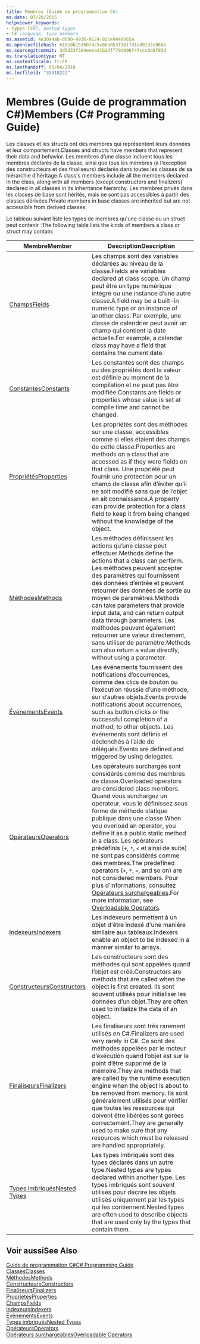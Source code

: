 ```yaml
---
title: Membres (Guide de programmation C#)
ms.date: 07/20/2015
helpviewer_keywords:
- types [C#], nested types
- C# language, type members
ms.assetid: 4a30a4ab-d690-4936-9124-92ce9448665a
ms.openlocfilehash: 61818b153bb74c5c0da053f381fd1ed9132c066b
ms.sourcegitcommit: 3d5d33f384eeba41b2dff79d096f47ccc8d8f03d
ms.translationtype: HT
ms.contentlocale: fr-FR
ms.lasthandoff: 05/04/2018
ms.locfileid: "33318222"
---
```

# <a name="members-c-programming-guide"></a><span data-ttu-id="f6015-102">Membres (Guide de programmation C#)</span><span class="sxs-lookup"><span data-stu-id="f6015-102">Members (C# Programming Guide)</span></span>
<span data-ttu-id="f6015-103">Les classes et les structs ont des membres qui représentent leurs données et leur comportement.</span><span class="sxs-lookup"><span data-stu-id="f6015-103">Classes and structs have members that represent their data and behavior.</span></span> <span data-ttu-id="f6015-104">Les membres d’une classe incluent tous les membres déclarés de la classe, ainsi que tous les membres (à l’exception des constructeurs et des finaliseurs) déclarés dans toutes les classes de sa hiérarchie d’héritage.</span><span class="sxs-lookup"><span data-stu-id="f6015-104">A class's members include all the members declared in the class, along with all members (except constructors and finalizers) declared in all classes in its inheritance hierarchy.</span></span> <span data-ttu-id="f6015-105">Les membres privés dans les classes de base sont hérités, mais ne sont pas accessibles à partir des classes dérivées.</span><span class="sxs-lookup"><span data-stu-id="f6015-105">Private members in base classes are inherited but are not accessible from derived classes.</span></span>  
  
 <span data-ttu-id="f6015-106">Le tableau suivant liste les types de membres qu'une classe ou un struct peut contenir :</span><span class="sxs-lookup"><span data-stu-id="f6015-106">The following table lists the kinds of members a class or struct may contain:</span></span>  
  
|<span data-ttu-id="f6015-107">Membre</span><span class="sxs-lookup"><span data-stu-id="f6015-107">Member</span></span>|<span data-ttu-id="f6015-108">Description</span><span class="sxs-lookup"><span data-stu-id="f6015-108">Description</span></span>|  
|------------|-----------------|  
|[<span data-ttu-id="f6015-109">Champs</span><span class="sxs-lookup"><span data-stu-id="f6015-109">Fields</span></span>](../../../csharp/programming-guide/classes-and-structs/fields.md)|<span data-ttu-id="f6015-110">Les champs sont des variables déclarées au niveau de la classe.</span><span class="sxs-lookup"><span data-stu-id="f6015-110">Fields are variables declared at class scope.</span></span> <span data-ttu-id="f6015-111">Un champ peut être un type numérique intégré ou une instance d’une autre classe.</span><span class="sxs-lookup"><span data-stu-id="f6015-111">A field may be a built-in numeric type or an instance of another class.</span></span> <span data-ttu-id="f6015-112">Par exemple, une classe de calendrier peut avoir un champ qui contient la date actuelle.</span><span class="sxs-lookup"><span data-stu-id="f6015-112">For example, a calendar class may have a field that contains the current date.</span></span>|  
|[<span data-ttu-id="f6015-113">Constantes</span><span class="sxs-lookup"><span data-stu-id="f6015-113">Constants</span></span>](../../../csharp/programming-guide/classes-and-structs/constants.md)|<span data-ttu-id="f6015-114">Les constantes sont des champs ou des propriétés dont la valeur est définie au moment de la compilation et ne peut pas être modifiée.</span><span class="sxs-lookup"><span data-stu-id="f6015-114">Constants are fields or properties whose value is set at compile time and cannot be changed.</span></span>|  
|[<span data-ttu-id="f6015-115">Propriétés</span><span class="sxs-lookup"><span data-stu-id="f6015-115">Properties</span></span>](../../../csharp/programming-guide/classes-and-structs/properties.md)|<span data-ttu-id="f6015-116">Les propriétés sont des méthodes sur une classe, accessibles comme si elles étaient des champs de cette classe.</span><span class="sxs-lookup"><span data-stu-id="f6015-116">Properties are methods on a class that are accessed as if they were fields on that class.</span></span> <span data-ttu-id="f6015-117">Une propriété peut fournir une protection pour un champ de classe afin d’éviter qu’il ne soit modifié sans que de l’objet en ait connaissance.</span><span class="sxs-lookup"><span data-stu-id="f6015-117">A property can provide protection for a class field to keep it from being changed without the knowledge of the object.</span></span>|  
|[<span data-ttu-id="f6015-118">Méthodes</span><span class="sxs-lookup"><span data-stu-id="f6015-118">Methods</span></span>](../../../csharp/programming-guide/classes-and-structs/methods.md)|<span data-ttu-id="f6015-119">Les méthodes définissent les actions qu’une classe peut effectuer.</span><span class="sxs-lookup"><span data-stu-id="f6015-119">Methods define the actions that a class can perform.</span></span> <span data-ttu-id="f6015-120">Les méthodes peuvent accepter des paramètres qui fournissent des données d’entrée et peuvent retourner des données de sortie au moyen de paramètres.</span><span class="sxs-lookup"><span data-stu-id="f6015-120">Methods can take parameters that provide input data, and can return output data through parameters.</span></span> <span data-ttu-id="f6015-121">Les méthodes peuvent également retourner une valeur directement, sans utiliser de paramètre.</span><span class="sxs-lookup"><span data-stu-id="f6015-121">Methods can also return a value directly, without using a parameter.</span></span>|  
|[<span data-ttu-id="f6015-122">Événements</span><span class="sxs-lookup"><span data-stu-id="f6015-122">Events</span></span>](../../../csharp/programming-guide/events/index.md)|<span data-ttu-id="f6015-123">Les événements fournissent des notifications d’occurrences, comme des clics de bouton ou l’exécution réussie d’une méthode, sur d’autres objets.</span><span class="sxs-lookup"><span data-stu-id="f6015-123">Events provide notifications about occurrences, such as button clicks or the successful completion of a method, to other objects.</span></span> <span data-ttu-id="f6015-124">Les événements sont définis et déclenchés à l’aide de délégués.</span><span class="sxs-lookup"><span data-stu-id="f6015-124">Events are defined and triggered by using delegates.</span></span>|  
|[<span data-ttu-id="f6015-125">Opérateurs</span><span class="sxs-lookup"><span data-stu-id="f6015-125">Operators</span></span>](../../../csharp/programming-guide/statements-expressions-operators/operators.md)|<span data-ttu-id="f6015-126">Les opérateurs surchargés sont considérés comme des membres de classe.</span><span class="sxs-lookup"><span data-stu-id="f6015-126">Overloaded operators are considered class members.</span></span> <span data-ttu-id="f6015-127">Quand vous surchargez un opérateur, vous le définissez sous forme de méthode statique publique dans une classe.</span><span class="sxs-lookup"><span data-stu-id="f6015-127">When you overload an operator, you define it as a public static method in a class.</span></span> <span data-ttu-id="f6015-128">Les opérateurs prédéfinis (`+`, `*`, `<` et ainsi de suite) ne sont pas considérés comme des membres.</span><span class="sxs-lookup"><span data-stu-id="f6015-128">The predefined operators (`+`, `*`, `<`, and so on) are not considered members.</span></span> <span data-ttu-id="f6015-129">Pour plus d’informations, consultez [Opérateurs surchargeables](../../../csharp/programming-guide/statements-expressions-operators/overloadable-operators.md).</span><span class="sxs-lookup"><span data-stu-id="f6015-129">For more information, see [Overloadable Operators](../../../csharp/programming-guide/statements-expressions-operators/overloadable-operators.md).</span></span>|  
|[<span data-ttu-id="f6015-130">Indexeurs</span><span class="sxs-lookup"><span data-stu-id="f6015-130">Indexers</span></span>](../../../csharp/programming-guide/indexers/index.md)|<span data-ttu-id="f6015-131">Les indexeurs permettent à un objet d'être indexé d'une manière similaire aux tableaux.</span><span class="sxs-lookup"><span data-stu-id="f6015-131">Indexers enable an object to be indexed in a manner similar to arrays.</span></span>|  
|[<span data-ttu-id="f6015-132">Constructeurs</span><span class="sxs-lookup"><span data-stu-id="f6015-132">Constructors</span></span>](../../../csharp/programming-guide/classes-and-structs/constructors.md)|<span data-ttu-id="f6015-133">Les constructeurs sont des méthodes qui sont appelées quand l’objet est créé.</span><span class="sxs-lookup"><span data-stu-id="f6015-133">Constructors are methods that are called when the object is first created.</span></span> <span data-ttu-id="f6015-134">Ils sont souvent utilisés pour initialiser les données d’un objet.</span><span class="sxs-lookup"><span data-stu-id="f6015-134">They are often used to initialize the data of an object.</span></span>|  
|[<span data-ttu-id="f6015-135">Finaliseurs</span><span class="sxs-lookup"><span data-stu-id="f6015-135">Finalizers</span></span>](../../../csharp/programming-guide/classes-and-structs/destructors.md)|<span data-ttu-id="f6015-136">Les finaliseurs sont très rarement utilisés en C#.</span><span class="sxs-lookup"><span data-stu-id="f6015-136">Finalizers are used very rarely in C#.</span></span> <span data-ttu-id="f6015-137">Ce sont des méthodes appelées par le moteur d’exécution quand l’objet est sur le point d’être supprimé de la mémoire.</span><span class="sxs-lookup"><span data-stu-id="f6015-137">They are methods that are called by the runtime execution engine when the object is about to be removed from memory.</span></span> <span data-ttu-id="f6015-138">Ils sont généralement utilisés pour vérifier que toutes les ressources qui doivent être libérées sont gérées correctement.</span><span class="sxs-lookup"><span data-stu-id="f6015-138">They are generally used to make sure that any resources which must be released are handled appropriately.</span></span>|  
|[<span data-ttu-id="f6015-139">Types imbriqués</span><span class="sxs-lookup"><span data-stu-id="f6015-139">Nested Types</span></span>](../../../csharp/programming-guide/classes-and-structs/nested-types.md)|<span data-ttu-id="f6015-140">Les types imbriqués sont des types déclarés dans un autre type.</span><span class="sxs-lookup"><span data-stu-id="f6015-140">Nested types are types declared within another type.</span></span> <span data-ttu-id="f6015-141">Les types imbriqués sont souvent utilisés pour décrire les objets utilisés uniquement par les types qui les contiennent.</span><span class="sxs-lookup"><span data-stu-id="f6015-141">Nested types are often used to describe objects that are used only by the types that contain them.</span></span>|  
  
## <a name="see-also"></a><span data-ttu-id="f6015-142">Voir aussi</span><span class="sxs-lookup"><span data-stu-id="f6015-142">See Also</span></span>  
 [<span data-ttu-id="f6015-143">Guide de programmation C#</span><span class="sxs-lookup"><span data-stu-id="f6015-143">C# Programming Guide</span></span>](../../../csharp/programming-guide/index.md)  
 [<span data-ttu-id="f6015-144">Classes</span><span class="sxs-lookup"><span data-stu-id="f6015-144">Classes</span></span>](../../../csharp/programming-guide/classes-and-structs/classes.md)  
 [<span data-ttu-id="f6015-145">Méthodes</span><span class="sxs-lookup"><span data-stu-id="f6015-145">Methods</span></span>](../../../csharp/programming-guide/classes-and-structs/methods.md)  
 [<span data-ttu-id="f6015-146">Constructeurs</span><span class="sxs-lookup"><span data-stu-id="f6015-146">Constructors</span></span>](../../../csharp/programming-guide/classes-and-structs/constructors.md)  
 [<span data-ttu-id="f6015-147">Finaliseurs</span><span class="sxs-lookup"><span data-stu-id="f6015-147">Finalizers</span></span>](../../../csharp/programming-guide/classes-and-structs/destructors.md)  
 [<span data-ttu-id="f6015-148">Propriétés</span><span class="sxs-lookup"><span data-stu-id="f6015-148">Properties</span></span>](../../../csharp/programming-guide/classes-and-structs/properties.md)  
 [<span data-ttu-id="f6015-149">Champs</span><span class="sxs-lookup"><span data-stu-id="f6015-149">Fields</span></span>](../../../csharp/programming-guide/classes-and-structs/fields.md)  
 [<span data-ttu-id="f6015-150">Indexeurs</span><span class="sxs-lookup"><span data-stu-id="f6015-150">Indexers</span></span>](../../../csharp/programming-guide/indexers/index.md)  
 [<span data-ttu-id="f6015-151">Événements</span><span class="sxs-lookup"><span data-stu-id="f6015-151">Events</span></span>](../../../csharp/programming-guide/events/index.md)  
 [<span data-ttu-id="f6015-152">Types imbriqués</span><span class="sxs-lookup"><span data-stu-id="f6015-152">Nested Types</span></span>](../../../csharp/programming-guide/classes-and-structs/nested-types.md)  
 [<span data-ttu-id="f6015-153">Opérateurs</span><span class="sxs-lookup"><span data-stu-id="f6015-153">Operators</span></span>](../../../csharp/programming-guide/statements-expressions-operators/operators.md)  
 [<span data-ttu-id="f6015-154">Opérateurs surchargeables</span><span class="sxs-lookup"><span data-stu-id="f6015-154">Overloadable Operators</span></span>](../../../csharp/programming-guide/statements-expressions-operators/overloadable-operators.md)
